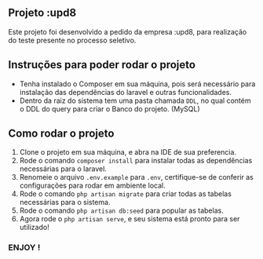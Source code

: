 ## Projeto :upd8

Este projeto foi desenvolvido a pedido da empresa :upd8, para realização do teste presente no processo seletivo.

## Instruções para poder rodar o projeto
- Tenha instalado o Composer em sua máquina, pois será necessário para instalação das dependências do laravel e outras funcionalidades.
- Dentro da raiz do sistema tem uma pasta chamada `DDL`, no qual contém o DDL do query para criar o Banco do projeto. (MySQL)

## Como rodar o projeto

1. Clone o projeto em sua máquina, e abra na IDE de sua preferencia.
2. Rode o comando `composer install` para instalar todas as dependências necessárias para o laravel.
3. Renomeie o arquivo `.env.example` para `.env`, certifique-se de conferir as configurações para rodar em ambiente local.
4. Rode o comando `php artisan migrate` para criar todas as tabelas necessárias para o sistema.
5. Rode o comando `php artisan db:seed` para popular as tabelas.
6. Agora rode o `php artisan serve`, e seu sistema está pronto para ser utilizado!

### ENJOY !
